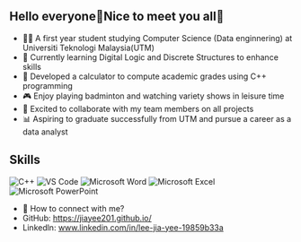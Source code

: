 ## Hello everyone🤗Nice to meet you all🙌

- 👩‍💻 A first year student studying Computer Science (Data enginnering) at Universiti Teknologi Malaysia(UTM)
- 🧐 Currently learning Digital Logic and Discrete Structures to enhance skills
- 📄 Developed a calculator to compute academic grades using C++ programming
- 🎮 Enjoy playing badminton and watching variety shows in leisure time
- 👯 Excited to collaborate with my team members on all projects
- 📊 Aspiring to graduate successfully from UTM and pursue a career as a data analyst

## Skills
![C++](https://img.shields.io/badge/-C%2B%2B-00599C?style=flat-square&logo=c%2B%2B&logoColor=white)
![VS Code](https://img.shields.io/badge/Visual%20Studio%20Code-0078D4?style=flat-square&logo=visual-studio-code&logoColor=white)
![Microsoft Word](https://img.shields.io/badge/Microsoft%20Word-2B579A?style=flat-square&logo=microsoft-word&logoColor=white)
![Microsoft Excel](https://img.shields.io/badge/Microsoft%20Excel-217346?style=flat-square&logo=microsoft-excel&logoColor=white)
![Microsoft PowerPoint](https://img.shields.io/badge/Microsoft%20PowerPoint-B7472A?style=flat-square&logo=microsoft-powerpoint&logoColor=white)


- 🔗 How to connect with me?
 - GitHub: https://jiayee201.github.io/
 - Linkedln: www.linkedin.com/in/lee-jia-yee-19859b33a
